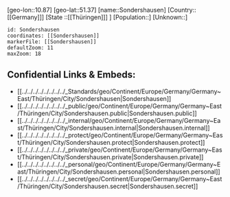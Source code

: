 ﻿---
location: [51.37,10.87]
mapzoom: [7,12] 
mapmarker: city 
type: City
tags:
- geo/City


SpocWebEntityId: 34367
isDeleted: false
confidential: public

---
[geo-lon::10.87]
[geo-lat::51.37]
[name::Sondershausen]
[Country::[[Germany]]]
[State ::[[Thüringen]]] ]
[Population::]
[Unknown::]


```leaflet
id: Sondershausen
coordinates: [[Sondershausen]]
markerFile: [[Sondershausen]]
defaultZoom: 11 
maxZoom: 18
```


## Confidential Links & Embeds: 
- [[../../../../../../../../_Standards/geo/Continent/Europe/Germany/Germany~East/Thüringen/City/Sondershausen|Sondershausen]] 
- [[../../../../../../../../_public/geo/Continent/Europe/Germany/Germany~East/Thüringen/City/Sondershausen.public|Sondershausen.public]] 
- [[../../../../../../../../_internal/geo/Continent/Europe/Germany/Germany~East/Thüringen/City/Sondershausen.internal|Sondershausen.internal]] 
- [[../../../../../../../../_protect/geo/Continent/Europe/Germany/Germany~East/Thüringen/City/Sondershausen.protect|Sondershausen.protect]] 
- [[../../../../../../../../_private/geo/Continent/Europe/Germany/Germany~East/Thüringen/City/Sondershausen.private|Sondershausen.private]] 
- [[../../../../../../../../_personal/geo/Continent/Europe/Germany/Germany~East/Thüringen/City/Sondershausen.personal|Sondershausen.personal]] 
- [[../../../../../../../../_secret/geo/Continent/Europe/Germany/Germany~East/Thüringen/City/Sondershausen.secret|Sondershausen.secret]] 
